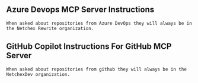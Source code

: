 
## Azure Devops MCP Server Instructions

```
When asked about repositories from Azure DevOps they will always be in the Netchex Rewrite organization.
```

## GitHub Copilot Instructions For GitHub MCP Server

```
When asked about repositories from github they will always be in the NetchexDev organization.
```



